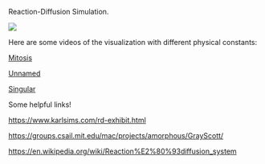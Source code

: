 Reaction-Diffusion Simulation.

![](redif.gif)

Here are some videos of the visualization with different physical constants:

[Mitosis](https://www.youtube.com/watch?v=tn8xDpcUhS4)

[Unnamed](https://www.youtube.com/watch?v=nm5K1xAU23E)

[Singular](https://www.youtube.com/watch?v=dp-hOlppm60)

Some helpful links!

https://www.karlsims.com/rd-exhibit.html

https://groups.csail.mit.edu/mac/projects/amorphous/GrayScott/

https://en.wikipedia.org/wiki/Reaction%E2%80%93diffusion_system
